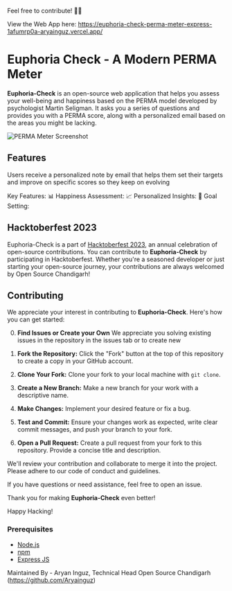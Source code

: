 



Feel free to contribute! 🌈✨

View the Web App here: https://euphoria-check-perma-meter-express-1afumrp0a-aryainguz.vercel.app/

# Euphoria Check - A Modern PERMA Meter

**Euphoria-Check** is an open-source web application that helps you assess your well-being and happiness based on the PERMA model developed by psychologist Martin Seligman. It asks you a series of questions and provides you with a PERMA score, along with a personalized email based on the areas you might be lacking.


![PERMA Meter Screenshot](./Public/images/Screenshot%202023-10-19%20131208.png)

## Features

Users receive a personalized note by email that helps them set their targets and improve on specific scores so they keep on evolving  

Key Features:
📊 Happiness Assessment: 
📈 Personalized Insights: 
🎯 Goal Setting:

## Hacktoberfest 2023

Euphoria-Check is a part of [Hacktoberfest 2023](https://hacktoberfest.digitalocean.com/), an annual celebration of open-source contributions. You can contribute to **Euphoria-Check** by participating in Hacktoberfest. Whether you're a seasoned developer or just starting your open-source journey, your contributions are always welcomed by Open Source Chandigarh!

## Contributing

We appreciate your interest in contributing to **Euphoria-Check**. Here's how you can get started:


0. **Find Issues or Create your Own** We appreciate you solving existing issues in the repository in the issues tab or to create new

1. **Fork the Repository:** Click the "Fork" button at the top of this repository to create a copy in your GitHub account.


2. **Clone Your Fork:** Clone your fork to your local machine with `git clone`.

3. **Create a New Branch:** Make a new branch for your work with a descriptive name.

4. **Make Changes:** Implement your desired feature or fix a bug.

5. **Test and Commit:** Ensure your changes work as expected, write clear commit messages, and push your branch to your fork.

6. **Open a Pull Request:** Create a pull request from your fork to this repository. Provide a concise title and description.

We'll review your contribution and collaborate to merge it into the project. Please adhere to our code of conduct and guidelines.

If you have questions or need assistance, feel free to open an issue.

Thank you for making **Euphoria-Check** even better!

Happy Hacking!

### Prerequisites

- [Node.js](https://nodejs.org/)
- [npm](https://www.npmjs.com/)
- [Express JS](https://expressjs.com/)

Maintained By - Aryan Inguz, Technical Head Open Source Chandigarh (https://github.com/Aryainguz)
